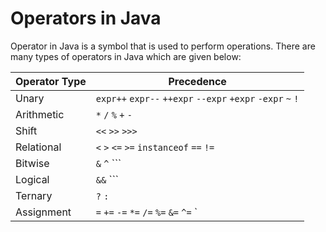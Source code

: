 # Operators in Java
Operator in Java is a symbol that is used to perform operations. There are many types of operators in Java which are given below:

| Operator Type | Precedence |
| ------------- | ---------- |
| Unary | `expr++`  `expr--`  `++expr`  `--expr`  `+expr`  `-expr` `~` `!` |
| Arithmetic | `*`  `/`  `%`  `+`  `-` |
| Shift | `<<`  `>>`  `>>>` |
| Relational | `<`  `>`  `<=`  `>=`  `instanceof`  `==`  `!=` |
| Bitwise | `&`  `^`  ```|``` |
| Logical | `&&`  ```||``` |
| Ternary | `?` ```:``` |
| Assignment | `=` `+=` `-=` `*=` `/=` `%=` `&=` `^=` `|=` `<<=` `>>=` `>>>=` |
